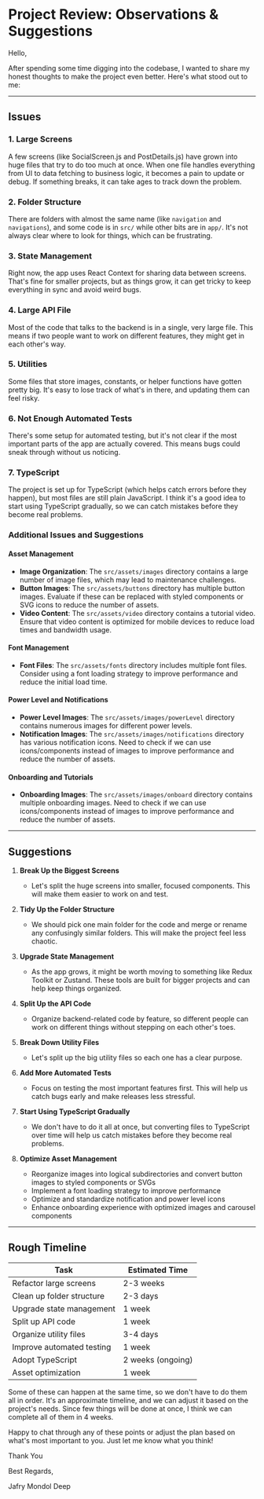 # Project Review: Observations & Suggestions

Hello,

After spending some time digging into the codebase, I wanted to share my honest thoughts to make the project even better. Here's what stood out to me:

---

## Issues

### 1. Large Screens
A few screens (like SocialScreen.js and PostDetails.js) have grown into huge files that try to do too much at once. When one file handles everything from UI to data fetching to business logic, it becomes a pain to update or debug. If something breaks, it can take ages to track down the problem.

### 2. Folder Structure
There are folders with almost the same name (like `navigation` and `navigations`), and some code is in `src/` while other bits are in `app/`. It's not always clear where to look for things, which can be frustrating.

### 3. State Management
Right now, the app uses React Context for sharing data between screens. That's fine for smaller projects, but as things grow, it can get tricky to keep everything in sync and avoid weird bugs.

### 4. Large API File
Most of the code that talks to the backend is in a single, very large file. This means if two people want to work on different features, they might get in each other's way.

### 5. Utilities
Some files that store images, constants, or helper functions have gotten pretty big. It's easy to lose track of what's in there, and updating them can feel risky.

### 6. Not Enough Automated Tests
There's some setup for automated testing, but it's not clear if the most important parts of the app are actually covered. This means bugs could sneak through without us noticing.

### 7. TypeScript
The project is set up for TypeScript (which helps catch errors before they happen), but most files are still plain JavaScript.
I think it's a good idea to start using TypeScript gradually, so we can catch mistakes before they become real problems.

### Additional Issues and Suggestions

#### Asset Management
- **Image Organization**: The `src/assets/images` directory contains a large number of image files, which may lead to maintenance challenges. 
- **Button Images**: The `src/assets/buttons` directory has multiple button images. Evaluate if these can be replaced with styled components or SVG icons to reduce the number of assets.
- **Video Content**: The `src/assets/video` directory contains a tutorial video. Ensure that video content is optimized for mobile devices to reduce load times and bandwidth usage.

#### Font Management
- **Font Files**: The `src/assets/fonts` directory includes multiple font files. Consider using a font loading strategy to improve performance and reduce the initial load time.

#### Power Level and Notifications
- **Power Level Images**: The `src/assets/images/powerLevel` directory contains numerous images for different power levels. 
- **Notification Images**: The `src/assets/images/notifications` directory has various notification icons. 
Need to check if we can use icons/components instead of images to improve performance and reduce the number of assets.

#### Onboarding and Tutorials
- **Onboarding Images**: The `src/assets/images/onboard` directory contains multiple onboarding images. 
Need to check if we can use icons/components instead of images to improve performance and reduce the number of assets.

---

## Suggestions

1. **Break Up the Biggest Screens**
   - Let's split the huge screens into smaller, focused components. This will make them easier to work on and test.

2. **Tidy Up the Folder Structure**
   - We should pick one main folder for the code and merge or rename any confusingly similar folders. This will make the project feel less chaotic.

3. **Upgrade State Management**
   - As the app grows, it might be worth moving to something like Redux Toolkit or Zustand. These tools are built for bigger projects and can help keep things organized.

4. **Split Up the API Code**
   - Organize backend-related code by feature, so different people can work on different things without stepping on each other's toes.

5. **Break Down Utility Files**
   - Let's split up the big utility files so each one has a clear purpose.

6. **Add More Automated Tests**
   - Focus on testing the most important features first. This will help us catch bugs early and make releases less stressful.

7. **Start Using TypeScript Gradually**
   - We don't have to do it all at once, but converting files to TypeScript over time will help us catch mistakes before they become real problems.

8. **Optimize Asset Management**
   - Reorganize images into logical subdirectories and convert button images to styled components or SVGs
   - Implement a font loading strategy to improve performance
   - Optimize and standardize notification and power level icons
   - Enhance onboarding experience with optimized images and carousel components


---

## Rough Timeline

| Task                        | Estimated Time     |
|-----------------------------|--------------------|
| Refactor large screens      | 2-3 weeks          |
| Clean up folder structure   | 2-3 days           |
| Upgrade state management    | 1 week             |
| Split up API code           | 1 week             |
| Organize utility files       | 3-4 days           |
| Improve automated testing   | 1 week             |
| Adopt TypeScript            | 2 weeks (ongoing)  |
| Asset optimization          | 1 week             |

Some of these can happen at the same time, so we don't have to do them all in order.
It's an approximate timeline, and we can adjust it based on the project's needs. Since few things will be done at once, I think we can complete all of them in 4 weeks.

Happy to chat through any of these points or adjust the plan based on what's most important to you. Just let me know what you think!

Thank You

Best Regards,

Jafry Mondol Deep
